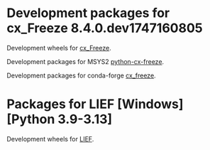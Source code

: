 # Development packages for cx_Freeze 8.4.0.dev1747160805

Development wheels for [cx_Freeze](cx-freeze/index.md).

Development packages for MSYS2 [python-cx-freeze](msys2/index.md).

Development packages for conda-forge [cx_freeze](conda/index.md).

# Packages for LIEF \[Windows\]\[Python 3.9-3.13\]

Development wheels for [LIEF](lief/index.md).

